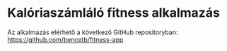 # Kalóriaszámláló fitness alkalmazás

Az alkalmazás elérhető a következő GitHub repositoryban: https://github.com/bencetb/fitness-app